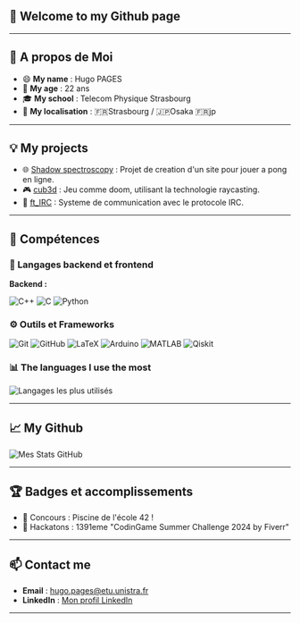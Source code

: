 ## 👾 Welcome to my Github page

---

## 🙋 A propos de Moi

- 😄 **My name** : Hugo PAGES
- 🎂 **My age** : 22 ans
- 🎓 **My school** : Telecom Physique Strasbourg 
- 📍 **My localisation** : 🇫🇷Strasbourg / 🇯🇵Osaka
🇫🇷jp
---


## 💡 My projects

- 🌐 [Shadow spectroscopy](https://github.com/aaarthurr/ft_transcendence) : Projet de creation d'un site pour jouer a pong en ligne.
- 🎮 [cub3d](https://github.com/aaarthurr/42cub3d) : Jeu comme doom, utilisant la technologie raycasting.
- 📩 [ft_IRC](https://github.com/aaarthurr/42_IRC) : Systeme de communication avec le protocole IRC.

---


## 💼 Compétences

### 🔧 Langages backend et frontend

**Backend :**

![C++](https://img.shields.io/badge/C%2B%2B-00599C?style=for-the-badge&logo=c%2B%2B&logoColor=white)
![C](https://img.shields.io/badge/C-A8B9CC?style=for-the-badge&logo=c&logoColor=white)
![Python](https://img.shields.io/badge/Python-3776AB?style=for-the-badge&logo=python&logoColor=white)

### ⚙️ Outils et Frameworks

![Git](https://img.shields.io/badge/Git-F05032?style=for-the-badge&logo=git&logoColor=white)
![GitHub](https://img.shields.io/badge/GitHub-181717?style=for-the-badge&logo=github&logoColor=white)
![LaTeX](https://img.shields.io/badge/LaTeX-008080?style=for-the-badge&logo=latex&logoColor=white)
![Arduino](https://img.shields.io/badge/Arduino-00979D?style=for-the-badge&logo=arduino&logoColor=white)
![MATLAB](https://img.shields.io/badge/MATLAB-0076A8?style=for-the-badge&logo=mathworks&logoColor=white)
![Qiskit](https://img.shields.io/badge/Qiskit-6929C4?style=for-the-badge&logo=ibm&logoColor=white)



### 📊 The languages I use the most

![Langages les plus utilisés](https://github-readme-stats.vercel.app/api/top-langs/?username=hugopgs&layout=compact&theme=radical)

---

## 📈 My Github

![Mes Stats GitHub](https://github-readme-stats.vercel.app/api?username=hugopgs&show_icons=true&theme=radical)

---

## 🏆 Badges et accomplissements

- 💎 Concours : Piscine de l'école 42 !
- 🥇 Hackatons : 1391eme "CodinGame Summer Challenge 2024 by Fiverr"

---

## 📫 Contact me

- **Email** : hugo.pages@etu.unistra.fr
- **LinkedIn** : [Mon profil LinkedIn](www.linkedin.com/in/hugopages18) 
---
